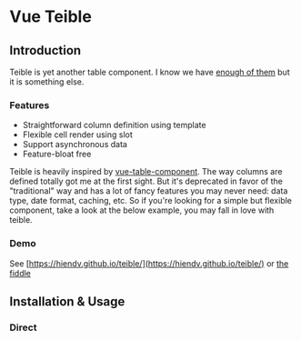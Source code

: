 # Vue Teible
## Introduction
Teible is yet another table component. I know we have [enough of them](https://github.com/vuejs/awesome-vue#table) but it is something else.

### Features
- Straightforward column definition using template
- Flexible cell render using slot
- Support asynchronous data
- Feature-bloat free

Teible is heavily inspired by [vue-table-component](https://github.com/spatie/vue-table-component). The way columns are defined totally got me at the first sight. But it's deprecated in favor of the "traditional" way and has a lot of fancy features you may never need: data type, date format, caching, etc. So if you're looking for a simple but flexible component, take a look at the below example, you may fall in love with teible.

### Demo
See [https://hiendv.github.io/teible/](https://hiendv.github.io/teible/) or [the fiddle](https://jsfiddle.net/o4m7k1z6/6/)

## Installation & Usage
### Direct <script/> include
Load the script [vueteible.iife.js](https://cdn.jsdelivr.net/npm/vue-teible@latest/dist/vueteible.iife.js), `vueteible` will be registered as a global variable.

```js
let {
  DataTable,
  DataColumn
} = vueteible

DataTable
// {name: "DataTable", components: {…}, props: {…}, data: ƒ, computed: {…}, …}

DataColumn
// {name: "DataColumn", props: {…}, _Ctor: {…}}
```

#### CDN
[![](https://data.jsdelivr.com/v1/package/npm/vue-teible/badge)](https://www.jsdelivr.com/package/npm/vue-teible)
```html
<script src="https://cdn.jsdelivr.net/npm/vue-teible@latest/dist/vueteible.iife.js"></script>
```

[unpkg.com](https://unpkg.com/vue-teible)
```html
<script src="https://unpkg.com/vue-teible@latest/dist/vueteible.iife.js"></script>
```
**Note: We recommend linking to a specific version number that you can update manually**

### NPM
```bash
npm install --save vue-teible
# or with yarn
yarn add vue-teible
```

```vue
<script>
// import components
import { DataTable, DataColumn } from 'vue-teible'

// initiate a Vue instance
new Vue({
  el: '#app',
  components: { DataTable, DataColumn },
  data: {
    items: [{
      id: 'id-1',
      name: 'foo'
    }, {
      id: 'id-2',
      name: 'bar'
    }, {
      id: 'id-3',
      name: 'qux'
    }]
  },
  methods: {
    destroy (x) {
      this.items = this.items.filter(item => {
        return item.id !== x.id
      })
    }
  }
})
</script>

// write your table
<template>
  <data-table :items="items">
    <data-column field="id" label="ID"/>
    <data-column field="name" label="Name" width="50%"/>
    <data-column label="Action" :sortable="false">
      <template slot-scope="props">
        <button @click.prevent="destroy(props.item)">Delete</button>
      </template>
    </data-column>
  </data-table>
</template>
```

If you're looking for a more complicated use-case, see **[vue-teible-example](/packages/vue-teible-example)**.
## Documentation
### DataTable
#### Props
```js
{
  items: { // Data. Parameters for the function: filtering, sorting, paging
    type: [Array, Function],
    required: true
  },
  perPage: { // Number of records for each page
    type: Number,
    default: 10
  },
  sortBy: { // Sorting field
    type: String,
    default: ''
  },
  sortDesc: { // Descending sort
    type: Boolean,
    default: false
  },
  filter: { // Search query
    type: String,
    default: ''
  }
}
```
#### Methods
```js
{
  loadSlots () {
    // Manually reload columns
  },
  loadItems () {
    // Manually reload data
  }
}
```
#### Events
+ loaded (items): loaded items

### DataColumn
#### Props
```js
{
  label: { // Column label
    type: String,
    required: true
  },
  field: { // Column field from data
    type: String,
    default: ''
  },
  sortable: {
    type: Boolean,
    default: true
  },
  filterable: {
    type: Boolean,
    default: true
  }
}
```

## Development & Testing
Please check the [Contributing Guidelines](https://github.com/hiendv/teible/blob/master/CONTRIBUTING.md).

## Contribution
Issues and PRs are welcome !
